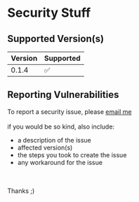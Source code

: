 # Security Stuff

## Supported Version(s)

| Version | Supported          |
|---------| ------------------ |
| 0.1.4   | :white_check_mark: |

## Reporting Vulnerabilities

To report a security issue, please [email me](ren.j@nyu.edu)
<br />
<br />
if you would be so kind, also include:
- a description of the issue
- affected version(s)
- the steps you took to create the issue 
- any workaround for the issue 
<br/>
<br/>
Thanks ;)